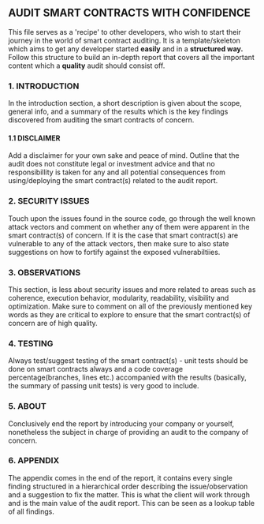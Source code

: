 ## AUDIT SMART CONTRACTS WITH CONFIDENCE 
This file serves as a 'recipe' to other developers, who wish to start their journey in the world of smart contract auditing. It is a template/skeleton which aims to get any developer started <b>easily</b> and in a <b>structured way.</b> 
Follow this structure to build an in-depth report that covers all the important content which a <b>quality</b> audit should  consist off.


### 1. INTRODUCTION
In the introduction section, a short description is given about the scope, general info, and a summary of the results which is the key findings discovered from auditing the smart contracts of concern.  


#### 1.1 DISCLAIMER
Add a disclaimer for your own sake and peace of mind. Outline that the audit does not constitute legal or investment advice and that no responsibillity is taken for any and all potential consequences from using/deploying the smart contract(s) related to the audit report.


### 2. SECURITY ISSUES
Touch upon the issues found in the source code, go through the well known attack vectors and comment on whether any of them were apparent in the smart contract(s) of concern. If it is the case that smart contract(s) are vulnerable to any of the attack vectors, then make sure to also state suggestions on how to fortify against the exposed vulnerabiltiies. 


### 3. OBSERVATIONS
This section, is less about security issues and more related to areas such as coherence, execution behavior, modularity, readability, visibility and optimization. Make sure to comment on all of the previously mentioned key words as they are critical to explore to ensure that the smart contract(s) of concern are of high quality. 


### 4. TESTING 
Always test/suggest testing of the smart contract(s) - unit tests should be done on smart contracts always and a code coverage percentage(branches, lines etc.) accompanied with the results (basically, the summary of passing unit tests) is very good to include.


### 5. ABOUT
Conclusively end the report by introducing your company or yourself, nonetheless the subject in charge of providing an audit to the company of concern. 


### 6. APPENDIX
The appendix comes in the end of the report, it contains every single finding structured in a hierarchical order describing the issue/observation and a suggestion to fix the matter. This is what the client will work through and is the main value of the audit report. This can be seen as a lookup table of all findings.
